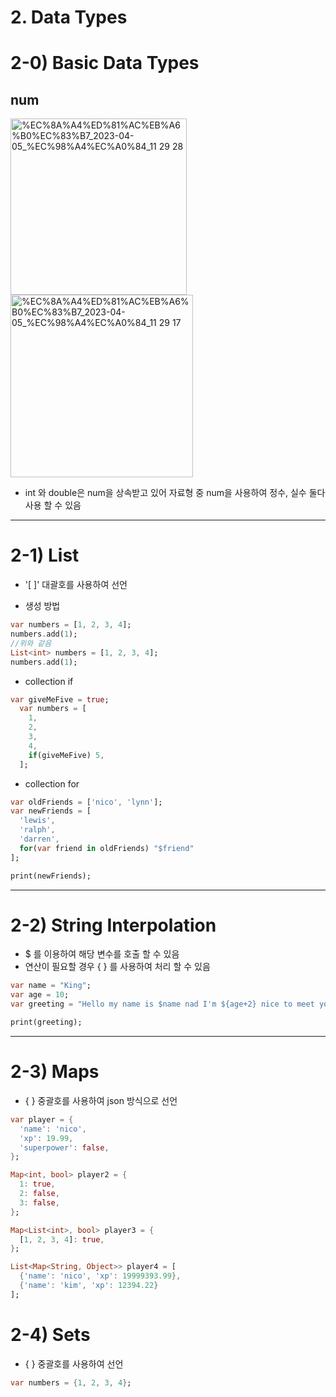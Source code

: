 # 2. Data Types

# 2-0) Basic Data Types

## num
<img width="282" alt="%EC%8A%A4%ED%81%AC%EB%A6%B0%EC%83%B7_2023-04-05_%EC%98%A4%EC%A0%84_11 29 28" src="https://user-images.githubusercontent.com/117332903/233542511-eda8d724-e51f-4975-8793-64307b8ca6e2.png">
<img width="292" alt="%EC%8A%A4%ED%81%AC%EB%A6%B0%EC%83%B7_2023-04-05_%EC%98%A4%EC%A0%84_11 29 17" src="https://user-images.githubusercontent.com/117332903/233542532-83bb3db6-d4e3-42f1-9e6d-79b212575709.png">


- int 와 double은 num을 상속받고 있어 자료형 중 num을 사용하여 정수, 실수 둘다 사용 할 수 있음

---

# 2-1) List

- '[ ]' 대괄호를 사용하여 선언

- 생성 방법

```dart
var numbers = [1, 2, 3, 4];
numbers.add(1);
//위와 같음
List<int> numbers = [1, 2, 3, 4];
numbers.add(1);
```

- collection if

```dart
var giveMeFive = true;
  var numbers = [
    1, 
    2, 
    3, 
    4,
    if(giveMeFive) 5,
  ];
```

- collection for

```dart
var oldFriends = ['nico', 'lynn'];
var newFriends = [
  'lewis',
  'ralph',
  'darren',
  for(var friend in oldFriends) "$friend"
];

print(newFriends);
```

---

# 2-2) String Interpolation

- $ 를 이용하여 해당 변수를 호출 할 수 있음
- 연산이 필요할 경우 { } 를 사용하여 처리 할 수 있음

```dart
var name = "King";
var age = 10;
var greeting = "Hello my name is $name nad I'm ${age+2} nice to meet you!";

print(greeting);
```

---

# 2-3) Maps

- { } 중괄호를 사용하여 json 방식으로 선언

```dart
var player = {
  'name': 'nico',
  'xp': 19.99,
  'superpower': false,
};

Map<int, bool> player2 = {
  1: true,
  2: false,
  3: false,
};

Map<List<int>, bool> player3 = {
  [1, 2, 3, 4]: true,
};

List<Map<String, Object>> player4 = [
  {'name': 'nico', 'xp': 19999393.99},
  {'name': 'kim', 'xp': 12394.22}
];
```

# 2-4) Sets

- { } 중괄호를 사용하여 선언

```dart
var numbers = {1, 2, 3, 4};
```
